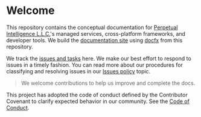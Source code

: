 # Welcome
This repository contains the conceptual documentation for [Perpetual Intelligence L.L.C.](https://perpetualintelligence.com/)'s managed services, cross-platform frameworks, and developer tools. We build the [documentation site](https://docs.perpetualintelligence.com) using [docfx](https://dotnet.github.io/docfx/) from this repository.

We track the [issues and tasks](https://github.com/perpetualintelligence/docs/issues) here. We make our best effort to respond to issues in a timely fashion. You can read more about our procedures for classifying and resolving issues in our [Issues policy](https://terms.perpetualintelligence.com/articles/issues_policy.html) topic.

> We welcome contributions to help us improve and complete the docs.

This project has adopted the code of conduct defined by the Contributor Covenant to clarify expected behavior in our community.
See the [Code of Conduct](https://terms.perpetualintelligence.com/articles/CODE_OF_CONDUCT.html).

